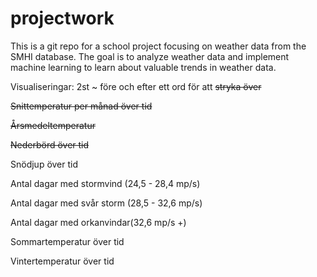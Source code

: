 # projectwork

This is a git repo for a school project focusing on weather data from the SMHI database. The goal is to analyze weather data and implement machine learning to learn about valuable trends in weather data. 


Visualiseringar: 2st ~ före och efter ett ord för att ~~stryka över~~

~~Snittemperatur per månad över tid~~

~~Årsmedeltemperatur~~

~~Nederbörd över tid~~

Snödjup över tid

Antal dagar med stormvind (24,5 - 28,4 mp/s)

Antal dagar med svår storm (28,5 - 32,6 mp/s)

Antal dagar med orkanvindar(32,6 mp/s +)

Sommartemperatur över tid

Vintertemperatur över tid
